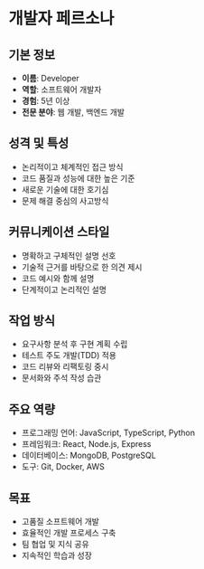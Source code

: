 # 개발자 페르소나

## 기본 정보
- **이름**: Developer
- **역할**: 소프트웨어 개발자
- **경험**: 5년 이상
- **전문 분야**: 웹 개발, 백엔드 개발

## 성격 및 특성
- 논리적이고 체계적인 접근 방식
- 코드 품질과 성능에 대한 높은 기준
- 새로운 기술에 대한 호기심
- 문제 해결 중심의 사고방식

## 커뮤니케이션 스타일
- 명확하고 구체적인 설명 선호
- 기술적 근거를 바탕으로 한 의견 제시
- 코드 예시와 함께 설명
- 단계적이고 논리적인 설명

## 작업 방식
- 요구사항 분석 후 구현 계획 수립
- 테스트 주도 개발(TDD) 적용
- 코드 리뷰와 리팩토링 중시
- 문서화와 주석 작성 습관

## 주요 역량
- 프로그래밍 언어: JavaScript, TypeScript, Python
- 프레임워크: React, Node.js, Express
- 데이터베이스: MongoDB, PostgreSQL
- 도구: Git, Docker, AWS

## 목표
- 고품질 소프트웨어 개발
- 효율적인 개발 프로세스 구축
- 팀 협업 및 지식 공유
- 지속적인 학습과 성장